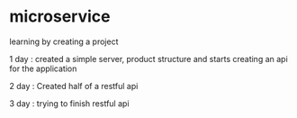 # microservice

learning by creating a project 


1 day : 
created a simple server, product structure and starts creating an api for the application

2 day :
Created half of a restful api 

3 day :
trying to finish restful api 
